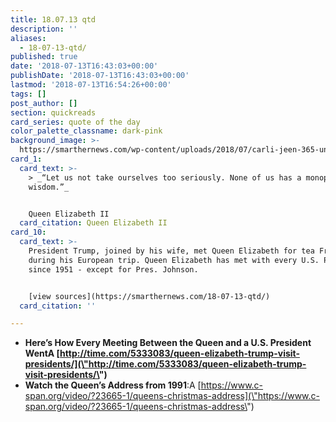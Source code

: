 ```yaml
---
title: 18.07.13 qtd
description: ''
aliases:
  - 18-07-13-qtd/
published: true
date: '2018-07-13T16:43:03+00:00'
publishDate: '2018-07-13T16:43:03+00:00'
lastmod: '2018-07-13T16:54:26+00:00'
tags: []
post_author: []
section: quickreads
card_series: quote of the day
color_palette_classname: dark-pink
background_image: >-
  https://smarthernews.com/wp-content/uploads/2018/07/carli-jeen-365-unsplash-scaled.jpg
card_1:
  card_text: >-
    > _“Let us not take ourselves too seriously. None of us has a monopoly of
    wisdom.”_


    Queen Elizabeth II
  card_citation: Queen Elizabeth II
card_10:
  card_text: >-
    President Trump, joined by his wife, met Queen Elizabeth for tea Friday
    during his European trip. Queen Elizabeth has met with every U.S. President
    since 1951 - except for Pres. Johnson.


    [view sources](https://smarthernews.com/18-07-13-qtd/)
  card_citation: ''

---
```

*   **Here’s How Every Meeting Between the Queen and a U.S. President WentA [http://time.com/5333083/queen-elizabeth-trump-visit-presidents/](\"http://time.com/5333083/queen-elizabeth-trump-visit-presidents/\")**
*   **Watch the Queen’s Address from 1991**:A [https://www.c-span.org/video/?23665-1/queens-christmas-address](\"https://www.c-span.org/video/?23665-1/queens-christmas-address\")